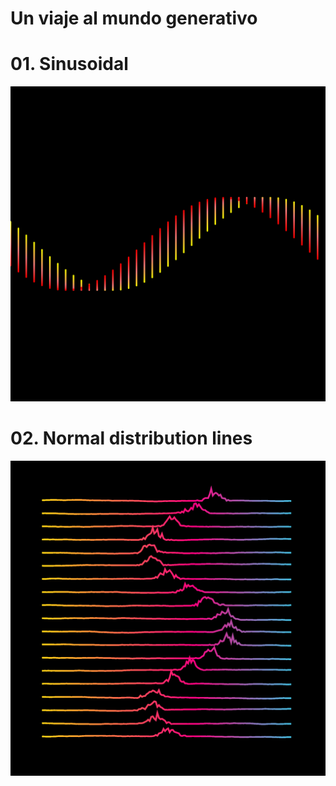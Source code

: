 # Un viaje al mundo generativo

# 01. Sinusoidal
![](https://raw.githubusercontent.com/etra0/generative/master/00_sine/output/2019.12.25-12.46.57.png)

# 02. Normal distribution lines
![](https://raw.githubusercontent.com/etra0/generative/master/01_normal_lines/output/2019.12.27-02.29.57.png)

